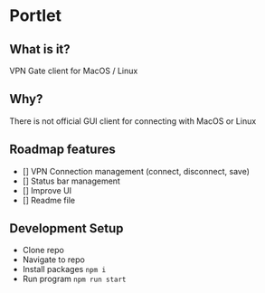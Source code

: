 # Portlet

## What is it?
VPN Gate client for MacOS / Linux

## Why?
There is not official GUI client for connecting with MacOS or Linux

## Roadmap features
- [] VPN Connection management (connect, disconnect, save)
- [] Status bar management
- [] Improve UI
- [] Readme file

## Development Setup
- Clone repo
- Navigate to repo
- Install packages `npm i`
- Run program `npm run start`
